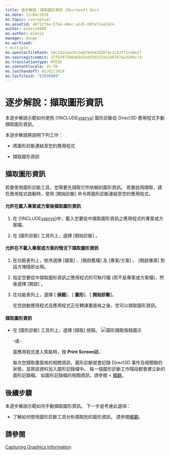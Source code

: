 ```yaml
---
title: 逐步解說：擷取圖形資訊 |Microsoft Docs
ms.date: 11/04/2016
ms.topic: conceptual
ms.assetid: 48f12f6e-57b4-48ec-a145-89fa71a42424
author: mikejo5000
ms.author: mikejo
manager: douge
ms.workload:
- multiple
ms.openlocfilehash: 5dc2da1aec6c2e819e5d39287ac1c43f72ce8e27
ms.sourcegitcommit: 37fb7075b0a65d2add3b137a5230767aa3266c74
ms.translationtype: MTE95
ms.contentlocale: zh-TW
ms.lasthandoff: 01/02/2019
ms.locfileid: "53938889"
---
```

# <a name="walkthrough-capturing-graphics-information"></a>逐步解說：擷取圖形資訊
本逐步解說示範如何使用 [!INCLUDE[vsprvs](../../code-quality/includes/vsprvs_md.md)] 圖形診斷從 Direct3D 應用程式手動擷取圖形資訊。  
  
 本逐步解說將說明下列工作：  
  
-   將圖形診斷連結至您的應用程式  
  
-   擷取圖形資訊  
  
## <a name="capturing-graphics-information"></a>擷取圖形資訊  
 若要使用圖形診斷工具，您需要先擷取它所依賴的圖形資訊。 若要啟用擷取，請在應用程式啟動時，使用 [開始診斷]  命令將圖形診斷連結至您的應用程式。  
  
#### <a name="to-enable-the-capture-of-graphics-information-after-a-project-or-solution-is-loaded"></a>允許在載入專案或方案後擷取圖形資訊  
  
1. 在 [!INCLUDE[vsprvs](../../code-quality/includes/vsprvs_md.md)]中，載入您要從中擷取圖形資訊之應用程式的專案或方案檔。  
  
2. 在 [圖形診斷] 工具列上，選擇 [開始診斷] 。  
  
#### <a name="to-enable-the-capture-of-graphics-information-without-loading-a-project-or-solution"></a>允許在不載入專案或方案的情況下擷取圖形資訊  
  
1. 在功能表列上，依序選擇 [檔案] 、[開啟舊檔] 及 [專案/方案] 。 [開啟專案]  對話方塊隨即出現。  
  
2. 指定您要從中擷取圖形資訊之應用程式的可執行檔 (而不是專案或方案檔)，然後選擇 [開啟] 。  
  
3. 在功能表列上，選擇 [ **偵錯**]、[ **圖形**]、[ **開始診斷**]。  
  
   在您啟動應用程式且應用程式正在轉譯畫面格之後，您可以擷取圖形資訊。  
  
#### <a name="to-capture-graphics-information"></a>擷取圖形資訊  
  
- 在 [圖形診斷] 工具列上，選擇 [擷取]  按鈕。 ![圖形擷取按鈕圖示](media/debuggingdirectxgraphics.png "DebuggingDirectXGraphics")  
  
   -或-  
  
   當應用程式進入焦點時，按 **Print Screen**鍵。  
  
  每次您擷取畫面格的相關資訊，圖形診斷就會記錄 Direct3D 事件及相關聯的狀態，並將該資料加入圖形記錄檔中。 每一個圖形診斷工作階段都會建立新的圖形記錄檔。 如圖形記錄檔的相關資訊，請參閱 <<c0> [ 概觀](overview-of-visual-studio-graphics-diagnostics.md)。  
  
## <a name="next-steps"></a>後續步驟  
 本逐步解說示範如何手動擷取圖形資訊。 下一步是考慮此選項：  
  
-   了解如何使用圖形診斷工具分析擷取到的圖形資訊。 請參閱[概觀](overview-of-visual-studio-graphics-diagnostics.md)。  
  
## <a name="see-also"></a>請參閱  
 [Capturing Graphics Information](capturing-graphics-information.md)